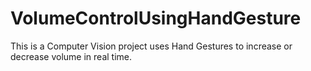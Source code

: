 # VolumeControlUsingHandGesture
This is a Computer Vision project uses Hand Gestures to increase or decrease volume in real time.
